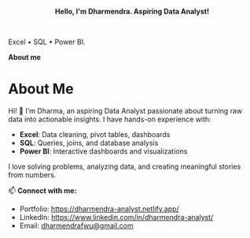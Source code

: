 <p align="center"> <b> Hello, I'm Dharmendra. Aspiring Data Analyst! </b></p>

<br />

Excel • SQL • Power BI.

**About me**

# About Me

Hi! 👋 I'm Dharma, an aspiring Data Analyst passionate about turning raw data into actionable insights. I have hands-on experience with:

- **Excel**: Data cleaning, pivot tables, dashboards  
- **SQL**: Queries, joins, and database analysis  
- **Power BI**: Interactive dashboards and visualizations  

I love solving problems, analyzing data, and creating meaningful stories from numbers.  

📫 **Connect with me:**  
- Portfolio: https://dharmendra-analyst.netlify.app/  
- LinkedIn: https://www.linkedin.com/in/dharmendra-analyst/
- Email: dharmendrafwu@gmail.com


